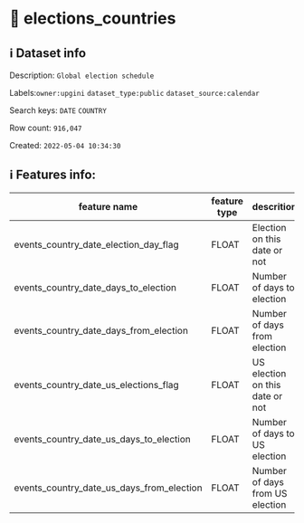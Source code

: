 # 📖 elections_countries 
## ℹ️ Dataset info 
Description: `Global election schedule ` 

Labels:`owner:upgini` `dataset_type:public` `dataset_source:calendar` 

Search keys: `DATE` `COUNTRY`

Row count: `916,047`

Created: `2022-05-04 10:34:30` 

## ℹ️ Features info:
|feature name|feature type|descrition|
|---|---|---|
|events_country_date_election_day_flag|FLOAT|Election on this date or not|
|events_country_date_days_to_election|FLOAT|Number of days to election|
|events_country_date_days_from_election|FLOAT|Number of days from election|
|events_country_date_us_elections_flag|FLOAT|US election on this date or not|
|events_country_date_us_days_to_election|FLOAT|Number of days to US election|
|events_country_date_us_days_from_election|FLOAT|Number of days from US election|
